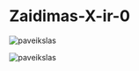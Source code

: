# Zaidimas-X-ir-0

![paveikslas](https://github.com/Mantelisx/Zaidimas-X-ir-0/assets/92160605/cf7ddece-b9d9-4c7d-87c5-e16eb2aeed8a)

![paveikslas](https://github.com/Mantelisx/Zaidimas-X-ir-0/assets/92160605/29640505-f15d-4617-b197-fe92b994fd07)
